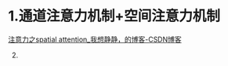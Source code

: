 # 1.通道注意力机制+空间注意力机制

[注意力之spatial attention_我想静静，的博客-CSDN博客](https://blog.csdn.net/weixin_42764932/article/details/112262340)

2.

